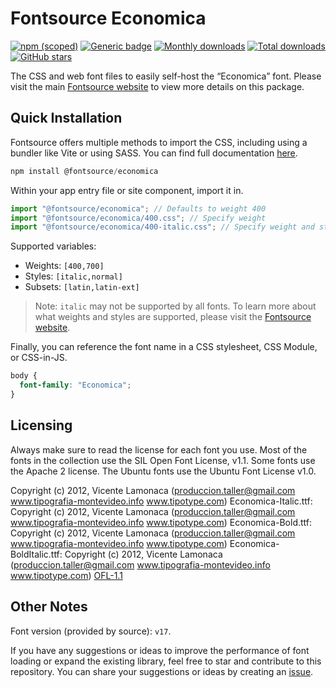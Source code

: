 # Fontsource Economica

[![npm (scoped)](https://img.shields.io/npm/v/@fontsource/economica?color=brightgreen)](https://www.npmjs.com/package/@fontsource/economica) [![Generic badge](https://img.shields.io/badge/fontsource-passing-brightgreen)](https://github.com/fontsource/fontsource) [![Monthly downloads](https://badgen.net/npm/dm/@fontsource/economica)](https://github.com/fontsource/fontsource) [![Total downloads](https://badgen.net/npm/dt/@fontsource/economica)](https://github.com/fontsource/fontsource) [![GitHub stars](https://img.shields.io/github/stars/fontsource/fontsource.svg?style=social&label=Star)](https://github.com/fontsource/fontsource/stargazers)

The CSS and web font files to easily self-host the “Economica” font. Please visit the main [Fontsource website](https://fontsource.org/fonts/economica) to view more details on this package.

## Quick Installation

Fontsource offers multiple methods to import the CSS, including using a bundler like Vite or using SASS. You can find full documentation [here](https://fontsource.org/docs/getting-started/introduction).

```javascript
npm install @fontsource/economica
```

Within your app entry file or site component, import it in.

```javascript
import "@fontsource/economica"; // Defaults to weight 400
import "@fontsource/economica/400.css"; // Specify weight
import "@fontsource/economica/400-italic.css"; // Specify weight and style
```

Supported variables:
- Weights: `[400,700]`
- Styles: `[italic,normal]`
- Subsets: `[latin,latin-ext]`

> Note: `italic` may not be supported by all fonts. To learn more about what weights and styles are supported, please visit the [Fontsource website](https://fontsource.org/fonts/economica).

Finally, you can reference the font name in a CSS stylesheet, CSS Module, or CSS-in-JS.

```css
body {
  font-family: "Economica";
}
```

## Licensing
Always make sure to read the license for each font you use. Most of the fonts in the collection use the SIL Open Font License, v1.1. Some fonts use the Apache 2 license. The Ubuntu fonts use the Ubuntu Font License v1.0.

Copyright (c) 2012, Vicente Lamonaca (produccion.taller@gmail.com www.tipografia-montevideo.info www.tipotype.com) Economica-Italic.ttf: Copyright (c) 2012, Vicente Lamonaca (produccion.taller@gmail.com www.tipografia-montevideo.info www.tipotype.com) Economica-Bold.ttf: Copyright (c) 2012, Vicente Lamonaca (produccion.taller@gmail.com www.tipografia-montevideo.info www.tipotype.com) Economica-BoldItalic.ttf: Copyright (c) 2012, Vicente Lamonaca (produccion.taller@gmail.com www.tipografia-montevideo.info www.tipotype.com)
[OFL-1.1](https://openfontlicense.org)

## Other Notes
Font version (provided by source): `v17`.

If you have any suggestions or ideas to improve the performance of font loading or expand the existing library, feel free to star and contribute to this repository. You can share your suggestions or ideas by creating an [issue](https://github.com/fontsource/fontsource/issues).